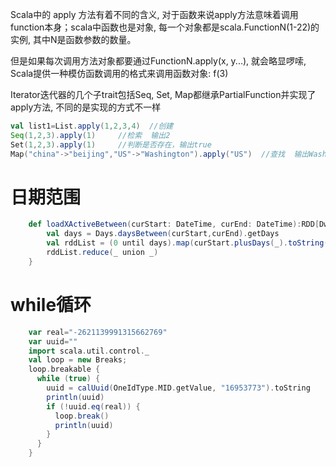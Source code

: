 Scala中的 apply 方法有着不同的含义, 对于函数来说apply方法意味着调用function本身；scala中函数也是对象, 每一个对象都是scala.FunctionN(1-22)的实例, 其中N是函数参数的数量。

但是如果每次调用方法对象都要通过FunctionN.apply(x, y...), 就会略显啰嗦, Scala提供一种模仿函数调用的格式来调用函数对象: f(3)


Iterator迭代器的几个子trait包括Seq, Set, Map都继承PartialFunction并实现了apply方法, 不同的是实现的方式不一样

```scala
val list1=List.apply(1,2,3,4)  //创建
Seq(1,2,3).apply(1)     //检索  输出2
Set(1,2,3).apply(1)     //判断是否存在，输出true
Map("china"->"beijing","US"->"Washington").apply("US")  //查找  输出Washington
```



# 日期范围

```scala
    def loadXActiveBetween(curStart: DateTime, curEnd: DateTime):RDD[DwmDvcOtDeviceActiveChain] = {
        val days = Days.daysBetween(curStart,curEnd).getDays
        val rddList = (0 until days).map(curStart.plusDays(_).toString(DateUtils.DATE_FORMAT)).map(loadXActive(_)).filter(_!=null)
        rddList.reduce(_ union _)
    }
```



# while循环

```scala
    var real="-2621139991315662769"
    var uuid=""
    import scala.util.control._
    val loop = new Breaks;
    loop.breakable {
      while (true) {
        uuid = calUuid(OneIdType.MID.getValue, "16953773").toString
        println(uuid)
        if (!uuid.eq(real)) {
          loop.break()
          println(uuid)
        }
      }
    }
```

